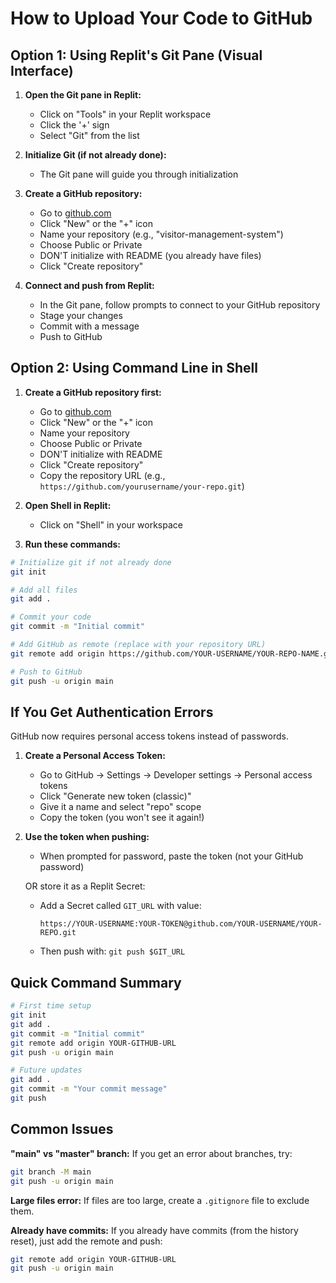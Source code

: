 # How to Upload Your Code to GitHub

## Option 1: Using Replit's Git Pane (Visual Interface)

1. **Open the Git pane in Replit:**
   - Click on "Tools" in your Replit workspace
   - Click the '+' sign
   - Select "Git" from the list

2. **Initialize Git (if not already done):**
   - The Git pane will guide you through initialization

3. **Create a GitHub repository:**
   - Go to [github.com](https://github.com)
   - Click "New" or the "+" icon
   - Name your repository (e.g., "visitor-management-system")
   - Choose Public or Private
   - DON'T initialize with README (you already have files)
   - Click "Create repository"

4. **Connect and push from Replit:**
   - In the Git pane, follow prompts to connect to your GitHub repository
   - Stage your changes
   - Commit with a message
   - Push to GitHub

## Option 2: Using Command Line in Shell

1. **Create a GitHub repository first:**
   - Go to [github.com](https://github.com)
   - Click "New" or the "+" icon
   - Name your repository
   - Choose Public or Private
   - DON'T initialize with README
   - Click "Create repository"
   - Copy the repository URL (e.g., `https://github.com/yourusername/your-repo.git`)

2. **Open Shell in Replit:**
   - Click on "Shell" in your workspace

3. **Run these commands:**

```bash
# Initialize git if not already done
git init

# Add all files
git add .

# Commit your code
git commit -m "Initial commit"

# Add GitHub as remote (replace with your repository URL)
git remote add origin https://github.com/YOUR-USERNAME/YOUR-REPO-NAME.git

# Push to GitHub
git push -u origin main
```

## If You Get Authentication Errors

GitHub now requires personal access tokens instead of passwords.

1. **Create a Personal Access Token:**
   - Go to GitHub → Settings → Developer settings → Personal access tokens
   - Click "Generate new token (classic)"
   - Give it a name and select "repo" scope
   - Copy the token (you won't see it again!)

2. **Use the token when pushing:**
   - When prompted for password, paste the token (not your GitHub password)
   
   OR store it as a Replit Secret:
   - Add a Secret called `GIT_URL` with value:
     ```
     https://YOUR-USERNAME:YOUR-TOKEN@github.com/YOUR-USERNAME/YOUR-REPO.git
     ```
   - Then push with: `git push $GIT_URL`

## Quick Command Summary

```bash
# First time setup
git init
git add .
git commit -m "Initial commit"
git remote add origin YOUR-GITHUB-URL
git push -u origin main

# Future updates
git add .
git commit -m "Your commit message"
git push
```

## Common Issues

**"main" vs "master" branch:**
If you get an error about branches, try:
```bash
git branch -M main
git push -u origin main
```

**Large files error:**
If files are too large, create a `.gitignore` file to exclude them.

**Already have commits:**
If you already have commits (from the history reset), just add the remote and push:
```bash
git remote add origin YOUR-GITHUB-URL
git push -u origin main
```